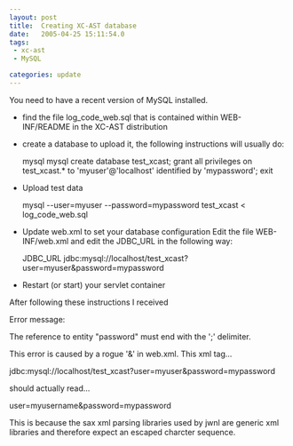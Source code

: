 ```yaml
---
layout: post
title:  Creating XC-AST database
date:   2005-04-25 15:11:54.0
tags:
 - xc-ast
 - MySQL

categories: update
---
```


You need to have a recent version of MySQL installed. 

* find the file log_code_web.sql that is contained within WEB-INF/README in the XC-AST distribution 

* create a database to upload it, the following instructions will usually do:
    
    mysql mysql
    create database test_xcast;
    grant all privileges on test_xcast.* to 'myuser'@'localhost' identified by 'mypassword';
    exit



* Upload test data
    
    mysql --user=myuser --password=mypassword test_xcast < log_code_web.sql 



* Update web.xml to set your database configuration
Edit the file WEB-INF/web.xml and edit the JDBC_URL in the following way:
    
    <init-param>
    <param-name>JDBC_URL</param-name>
    <param-value>jdbc:mysql://localhost/test_xcast?user=myuser&password=mypassword</param-value>
    </init-param>



* Restart (or start) your servlet container



After following these instructions I received  

Error message:

The reference to entity "password" must end with the ';' delimiter.

This error is caused by a rogue '&' in web.xml. This xml tag...

<param-value>jdbc:mysql://localhost/test_xcast?user=myuser&password=mypassword</param-value>

should actually read...

user=myusername&amp;password=mypassword


This is because the sax xml parsing libraries used by jwnl are generic xml libraries and therefore expect an escaped charcter sequence.




